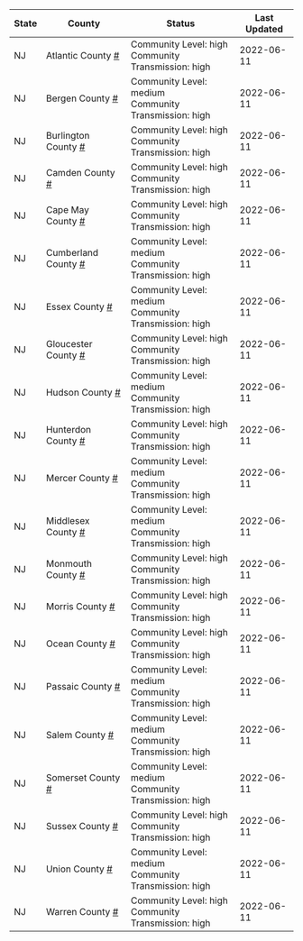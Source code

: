 State | County | Status | Last Updated
--- | --- | --- | --- 
NJ | Atlantic County <a href="#atlantic_county">#</a> | <a name="atlantic_county"></a>Community Level: high<br/>Community Transmission: high | 2022-06-11
NJ | Bergen County <a href="#bergen_county">#</a> | <a name="bergen_county"></a>Community Level: medium<br/>Community Transmission: high | 2022-06-11
NJ | Burlington County <a href="#burlington_county">#</a> | <a name="burlington_county"></a>Community Level: high<br/>Community Transmission: high | 2022-06-11
NJ | Camden County <a href="#camden_county">#</a> | <a name="camden_county"></a>Community Level: high<br/>Community Transmission: high | 2022-06-11
NJ | Cape May County <a href="#cape_may_county">#</a> | <a name="cape_may_county"></a>Community Level: high<br/>Community Transmission: high | 2022-06-11
NJ | Cumberland County <a href="#cumberland_county">#</a> | <a name="cumberland_county"></a>Community Level: medium<br/>Community Transmission: high | 2022-06-11
NJ | Essex County <a href="#essex_county">#</a> | <a name="essex_county"></a>Community Level: medium<br/>Community Transmission: high | 2022-06-11
NJ | Gloucester County <a href="#gloucester_county">#</a> | <a name="gloucester_county"></a>Community Level: high<br/>Community Transmission: high | 2022-06-11
NJ | Hudson County <a href="#hudson_county">#</a> | <a name="hudson_county"></a>Community Level: medium<br/>Community Transmission: high | 2022-06-11
NJ | Hunterdon County <a href="#hunterdon_county">#</a> | <a name="hunterdon_county"></a>Community Level: high<br/>Community Transmission: high | 2022-06-11
NJ | Mercer County <a href="#mercer_county">#</a> | <a name="mercer_county"></a>Community Level: medium<br/>Community Transmission: high | 2022-06-11
NJ | Middlesex County <a href="#middlesex_county">#</a> | <a name="middlesex_county"></a>Community Level: medium<br/>Community Transmission: high | 2022-06-11
NJ | Monmouth County <a href="#monmouth_county">#</a> | <a name="monmouth_county"></a>Community Level: high<br/>Community Transmission: high | 2022-06-11
NJ | Morris County <a href="#morris_county">#</a> | <a name="morris_county"></a>Community Level: high<br/>Community Transmission: high | 2022-06-11
NJ | Ocean County <a href="#ocean_county">#</a> | <a name="ocean_county"></a>Community Level: high<br/>Community Transmission: high | 2022-06-11
NJ | Passaic County <a href="#passaic_county">#</a> | <a name="passaic_county"></a>Community Level: medium<br/>Community Transmission: high | 2022-06-11
NJ | Salem County <a href="#salem_county">#</a> | <a name="salem_county"></a>Community Level: medium<br/>Community Transmission: high | 2022-06-11
NJ | Somerset County <a href="#somerset_county">#</a> | <a name="somerset_county"></a>Community Level: medium<br/>Community Transmission: high | 2022-06-11
NJ | Sussex County <a href="#sussex_county">#</a> | <a name="sussex_county"></a>Community Level: high<br/>Community Transmission: high | 2022-06-11
NJ | Union County <a href="#union_county">#</a> | <a name="union_county"></a>Community Level: medium<br/>Community Transmission: high | 2022-06-11
NJ | Warren County <a href="#warren_county">#</a> | <a name="warren_county"></a>Community Level: high<br/>Community Transmission: high | 2022-06-11
